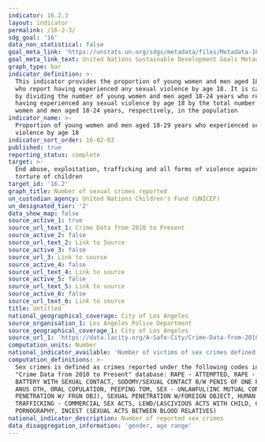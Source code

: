 ```yaml
---
indicator: 16.2.3
layout: indicator
permalink: /16-2-3/
sdg_goal: '16'
data_non_statistical: false
goal_meta_link: 'https://unstats.un.org/sdgs/metadata/files/Metadata-16-02-03.pdf'
goal_meta_link_text: United Nations Sustainable Development Goals Metadata (PDF 208 KB)
graph_type: bar
indicator_definition: >-
  This indicator provides the proportion of young women and men aged 18-24 years
  who report having experienced any sexual violence by age 18. It is calculated
  by dividing the number of young women and men aged 18-24 years who report
  having experienced any sexual violence by age 18 by the total number of young
  women and men aged 18-24 years, respectively, in the population
indicator_name: >-
  Proportion of young women and men aged 18-29 years who experienced sexual
  violence by age 18
indicator_sort_order: 16-02-03
published: true
reporting_status: complete
target: >-
  End abuse, exploitation, trafficking and all forms of violence against and
  torture of children
target_id: '16.2'
graph_title: Number of sexual crimes reported
un_custodian_agency: United Nations Children's Fund (UNICEF)
un_designated_tier: '2'
data_show_map: false
source_active_1: true
source_url_text_1: Crime Data from 2010 to Present
source_active_2: false
source_url_text_2: Link to Source
source_active_3: false
source_url_3: Link to source
source_active_4: false
source_url_text_4: Link to source
source_active_5: false
source_url_text_5: Link to source
source_active_6: false
source_url_text_6: Link to source
title: Untitled
national_geographical_coverage: City of Los Angeles
source_organisation_1: Los Angeles Police Department
source_geographical_coverage_1: City of Los Angeles
source_url_1: 'https://data.lacity.org/A-Safe-City/Crime-Data-from-2010-to-Present/63jg-8b9z'
computation_units: Number
national_indicator_available: 'Number of victims of sex crimes defined as crimes reported under the codes:'
computation_definitions: >-
  Sex crimes is defined as crimes reported under the following codes in the LAPD
  "Crime Data from 2010 to Present" database: RAPE - ATTEMPTED, RAPE - FORCIBLE,
  BATTERY WITH SEXUAL CONTACT, SODOMY/SEXUAL CONTACT B/W PENIS OF ONE PERS TO
  ANUS OTH, ORAL COPULATION, PEEPING TOM, SEX - UNLAWFUL(INC MUTUAL CONSENT,
  PENETRATION W/ FRGN OBJ), SEXUAL PENETRATION W/FOREIGN OBJECT, HUMAN
  TRAFFICKING - COMMERCIAL SEX ACTS, LEWD/LASCIVIOUS ACTS WITH CHILD, CHILD
  PORNOGRAPHY, INCEST (SEXUAL ACTS BETWEEN BLOOD RELATIVES)
national_indicator_description: Number of reported sex crimes
data_disaggregation_information: 'gender, age range'
---
```

